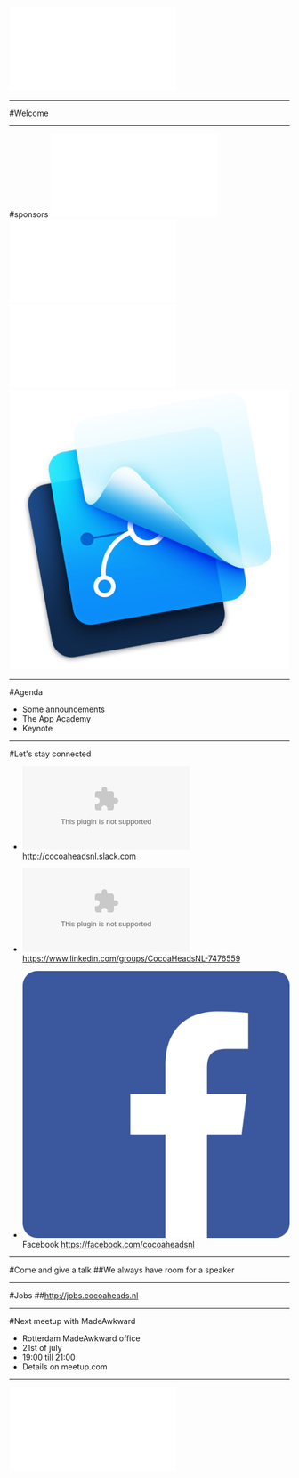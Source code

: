 ![fit](../CocoaHeadsNL.pdf)

---

#Welcome

---

#sponsors
![inline fit](../Logos/AppAcademy_logo.pdf)
![inline fit left](../Logos/egeniq.pdf) ![inline fit right](../Logos/xebia.pdf)![inline fit right](../Logos/framerstudio.png)

---

#Agenda
- Some announcements
- The App Academy
- Keynote

---

#Let's stay connected
- ![inline](../Logos/slack_cmyk.eps)
http://cocoaheadsnl.slack.com

- ![inline](../Logos/LinkedIn_logo.eps)
https://www.linkedin.com/groups/CocoaHeadsNL-7476559

- ![inline](../Logos/Facebook_logo.png) Facebook
https://facebook.com/cocoaheadsnl

---

#Come and give a talk
##We always have room for a speaker

---

#Jobs
##http://jobs.cocoaheads.nl

---

#Next meetup with MadeAwkward
- Rotterdam MadeAwkward office
- 21st of july
- 19:00 till 21:00
- Details on meetup.com

---

![fit](../CocoaHeadsNL.pdf)
